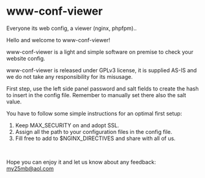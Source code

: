 # www-conf-viewer

Everyone its web config, a viewer (nginx, phpfpm)..

Hello and welcome to www-conf-viewer!<br>
	   
www-conf-viewer is a light and simple software on premise to check your website config.<br>
	   
www-conf-viewer is released under GPLv3 license, it is supplied AS-IS and we do not take any responsibility for its misusage.<br>
	   
First step, use the left side panel password and salt fields to create the hash to insert in the config file. Remember to manually set there also the salt value.<br>
	   
You have to follow some simple instructions for an optimal first setup:<br>
<ol>
<li>Keep MAX_SECURITY on and adopt SSL.</li>  
<li>Assign all the path to your configuration files in the config file.</li>
<li>Fill free to add to $NGINX_DIRECTIVES and share with all of us.</li>
</ol>
	   
<br>	
     
Hope you can enjoy it and let us know about any feedback: <a href="mailto:my25mb@aol.com">my25mb@aol.com</a>
	   
